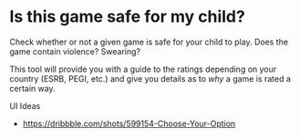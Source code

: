 # Is this game safe for my child?

Check whether or not a given game is safe for your child to play. Does the game contain violence? Swearing?

This tool will provide you with a guide to the ratings depending on your country (ESRB, PEGI, etc.) and give you details as to *why* a game is rated a certain way.


UI Ideas
- https://dribbble.com/shots/599154-Choose-Your-Option